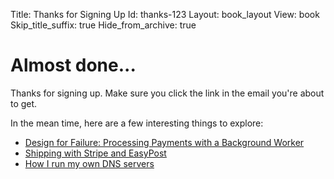 Title: Thanks for Signing Up
Id: thanks-123
Layout: book_layout
View: book
Skip_title_suffix: true
Hide_from_archive: true

# Almost done...

Thanks for signing up. Make sure you click the link in the email you're about to get.

In the mean time, here are a few interesting things to explore:

* [Design for Failure: Processing Payments with a Background Worker](/design-for-failure-processing-payments-with-a-background-worker)
* [Shipping with Stripe and EasyPost](/shipping-with-stripe-and-easypost)
* [How I run my own DNS servers](/how-i-run-my-own-dns)

<div style="padding-bottom: 3em"></div>
